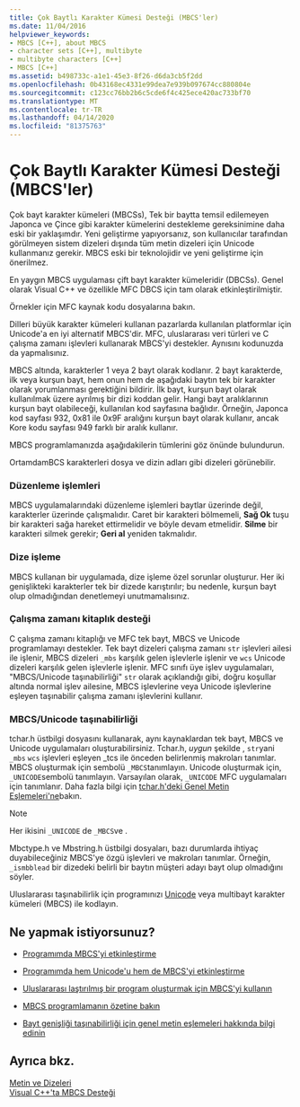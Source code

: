 ```yaml
---
title: Çok Baytlı Karakter Kümesi Desteği (MBCS'ler)
ms.date: 11/04/2016
helpviewer_keywords:
- MBCS [C++], about MBCS
- character sets [C++], multibyte
- multibyte characters [C++]
- MBCS [C++]
ms.assetid: b498733c-a1e1-45e3-8f26-d6da3cb5f2dd
ms.openlocfilehash: 0b43168ec4331e99dea7e939b097674cc880804e
ms.sourcegitcommit: c123cc76bb2b6c5cde6f4c425ece420ac733bf70
ms.translationtype: MT
ms.contentlocale: tr-TR
ms.lasthandoff: 04/14/2020
ms.locfileid: "81375763"
---
```

# <a name="support-for-multibyte-character-sets-mbcss"></a>Çok Baytlı Karakter Kümesi Desteği (MBCS'ler)

Çok bayt karakter kümeleri (MBCSs), Tek bir baytta temsil edilemeyen Japonca ve Çince gibi karakter kümelerini destekleme gereksinimine daha eski bir yaklaşımdır. Yeni geliştirme yapıyorsanız, son kullanıcılar tarafından görülmeyen sistem dizeleri dışında tüm metin dizeleri için Unicode kullanmanız gerekir. MBCS eski bir teknolojidir ve yeni geliştirme için önerilmez.

En yaygın MBCS uygulaması çift bayt karakter kümeleridir (DBCSs). Genel olarak Visual C++ ve özellikle MFC DBCS için tam olarak etkinleştirilmiştir.

Örnekler için MFC kaynak kodu dosyalarına bakın.

Dilleri büyük karakter kümeleri kullanan pazarlarda kullanılan platformlar için Unicode'a en iyi alternatif MBCS'dir. MFC, uluslararası veri türleri ve C çalışma zamanı işlevleri kullanarak MBCS'yi destekler. Aynısını kodunuzda da yapmalısınız.

MBCS altında, karakterler 1 veya 2 bayt olarak kodlanır. 2 bayt karakterde, ilk veya kurşun bayt, hem onun hem de aşağıdaki baytın tek bir karakter olarak yorumlanması gerektiğini bildirir. İlk bayt, kurşun bayt olarak kullanılmak üzere ayrılmış bir dizi koddan gelir. Hangi bayt aralıklarının kurşun bayt olabileceği, kullanılan kod sayfasına bağlıdır. Örneğin, Japonca kod sayfası 932, 0x81 ile 0x9F aralığını kurşun bayt olarak kullanır, ancak Kore kodu sayfası 949 farklı bir aralık kullanır.

MBCS programlamanızda aşağıdakilerin tümlerini göz önünde bulundurun.

OrtamdamBCS karakterleri dosya ve dizin adları gibi dizeleri görünebilir.

### <a name="editing-operations"></a>Düzenleme işlemleri

MBCS uygulamalarındaki düzenleme işlemleri baytlar üzerinde değil, karakterler üzerinde çalışmalıdır. Caret bir karakteri bölmemeli, **Sağ Ok** tuşu bir karakteri sağa hareket ettirmelidir ve böyle devam etmelidir. **Silme** bir karakteri silmek gerekir; **Geri al** yeniden takmalıdır.

### <a name="string-handling"></a>Dize işleme

MBCS kullanan bir uygulamada, dize işleme özel sorunlar oluşturur. Her iki genişlikteki karakterler tek bir dizede karıştırılır; bu nedenle, kurşun bayt olup olmadığından denetlemeyi unutmamalısınız.

### <a name="run-time-library-support"></a>Çalışma zamanı kitaplık desteği

C çalışma zamanı kitaplığı ve MFC tek bayt, MBCS ve Unicode programlamayı destekler. Tek bayt dizeleri çalışma zamanı `str` işlevleri ailesi ile işlenir, MBCS dizeleri `_mbs` karşılık gelen işlevlerle işlenir ve `wcs` Unicode dizeleri karşılık gelen işlevlerle işlenir. MFC sınıfı üye işlev uygulamaları, "MBCS/Unicode taşınabilirliği" `str` olarak açıklandığı gibi, doğru koşullar altında normal işlev ailesine, MBCS işlevlerine veya Unicode işlevlerine eşleyen taşınabilir çalışma zamanı işlevlerini kullanır.

### <a name="mbcsunicode-portability"></a>MBCS/Unicode taşınabilirliği

tchar.h üstbilgi dosyasını kullanarak, aynı kaynaklardan tek bayt, MBCS ve Unicode uygulamaları oluşturabilirsiniz. Tchar.h, *uygun* şekilde , `str`yani `_mbs` `wcs` işlevleri eşleyen _tcs ile önceden belirlenmiş makroları tanımlar. MBCS oluşturmak için sembolü `_MBCS`tanımlayın. Unicode oluşturmak için, `_UNICODE`sembolü tanımlayın. Varsayılan olarak, `_UNICODE` MFC uygulamaları için tanımlanır. Daha fazla bilgi için [tchar.h'deki Genel Metin Eşlemeleri'ne](../text/generic-text-mappings-in-tchar-h.md)bakın.

> [!NOTE]
> Her ikisini `_UNICODE` de `_MBCS`ve .

Mbctype.h ve Mbstring.h üstbilgi dosyaları, bazı durumlarda ihtiyaç duyabileceğiniz MBCS'ye özgü işlevleri ve makroları tanımlar. Örneğin, `_ismbblead` bir dizedeki belirli bir baytın müşteri adayı bayt olup olmadığını söyler.

Uluslararası taşınabilirlik için programınızı [Unicode](../text/support-for-unicode.md) veya multibayt karakter kümeleri (MBCS) ile kodlayın.

## <a name="what-do-you-want-to-do"></a>Ne yapmak istiyorsunuz?

- [Programımda MBCS'yi etkinleştirme](../text/international-enabling.md)

- [Programımda hem Unicode'u hem de MBCS'yi etkinleştirme](../text/internationalization-strategies.md)

- [Uluslararası laştırılmış bir program oluşturmak için MBCS'yi kullanın](../text/mbcs-programming-tips.md)

- [MBCS programlamanın özetine bakın](../text/mbcs-programming-tips.md)

- [Bayt genişliği taşınabilirliği için genel metin eşlemeleri hakkında bilgi edinin](../text/generic-text-mappings-in-tchar-h.md)

## <a name="see-also"></a>Ayrıca bkz.

[Metin ve Dizeleri](../text/text-and-strings-in-visual-cpp.md)<br/>
[Visual C++'ta MBCS Desteği](../text/mbcs-support-in-visual-cpp.md)
